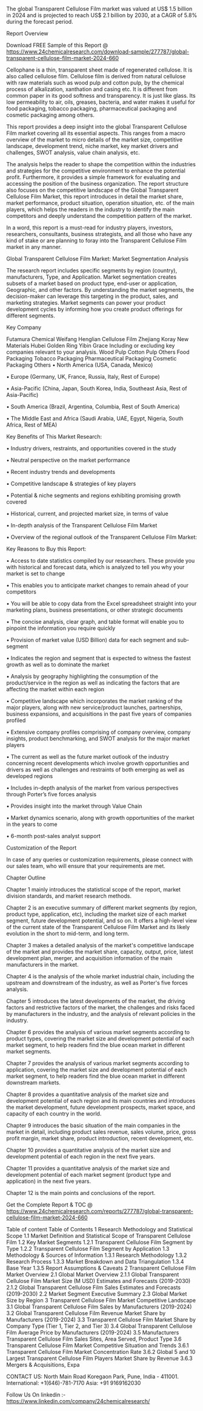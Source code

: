 The global Transparent Cellulose Film market was valued at US$ 1.5 billion in 2024 and is projected to reach US$ 2.1 billion by 2030, at a CAGR of 5.8% during the forecast period.

Report Overview

Download FREE Sample of this Report @ https://www.24chemicalresearch.com/download-sample/277787/global-transparent-cellulose-film-market-2024-660

Cellophane is a thin, transparent sheet made of regenerated cellulose. It is also called cellulose film. Cellulose film is derived from natural cellulose with raw materials such as wood pulp and cotton pulp, by the chemical process of alkalization, xanthation and casing etc. It is different from common paper in its good softness and transparency. It is just like glass. Its low permeability to air, oils, greases, bacteria, and water makes it useful for food packaging, tobacco packaging, pharmaceutical packaging and cosmetic packaging among others.

This report provides a deep insight into the global Transparent Cellulose Film market covering all its essential aspects. This ranges from a macro overview of the market to micro details of the market size, competitive landscape, development trend, niche market, key market drivers and challenges, SWOT analysis, value chain analysis, etc.

The analysis helps the reader to shape the competition within the industries and strategies for the competitive environment to enhance the potential profit. Furthermore, it provides a simple framework for evaluating and accessing the position of the business organization. The report structure also focuses on the competitive landscape of the Global Transparent Cellulose Film Market, this report introduces in detail the market share, market performance, product situation, operation situation, etc. of the main players, which helps the readers in the industry to identify the main competitors and deeply understand the competition pattern of the market.

In a word, this report is a must-read for industry players, investors, researchers, consultants, business strategists, and all those who have any kind of stake or are planning to foray into the Transparent Cellulose Film market in any manner.

Global Transparent Cellulose Film Market: Market Segmentation Analysis

The research report includes specific segments by region (country), manufacturers, Type, and Application. Market segmentation creates subsets of a market based on product type, end-user or application, Geographic, and other factors. By understanding the market segments, the decision-maker can leverage this targeting in the product, sales, and marketing strategies. Market segments can power your product development cycles by informing how you create product offerings for different segments.

Key Company

Futamura Chemical
Weifang Henglian Cellulose Film
Zhejiang Koray New Materials
Hubei Golden Ring
Yibin Grace
Including or excluding key companies relevant to your analysis.
Wood Pulp
Cotton Pulp
Others
Food Packaging
Tobacco Packaging
Pharmaceutical Packaging
Cosmetic Packaging
Others
• North America (USA, Canada, Mexico)

• Europe (Germany, UK, France, Russia, Italy, Rest of Europe)

• Asia-Pacific (China, Japan, South Korea, India, Southeast Asia, Rest of Asia-Pacific)

• South America (Brazil, Argentina, Columbia, Rest of South America)

• The Middle East and Africa (Saudi Arabia, UAE, Egypt, Nigeria, South Africa, Rest of MEA)

Key Benefits of This Market Research:

• Industry drivers, restraints, and opportunities covered in the study

• Neutral perspective on the market performance

• Recent industry trends and developments

• Competitive landscape & strategies of key players

• Potential & niche segments and regions exhibiting promising growth covered

• Historical, current, and projected market size, in terms of value

• In-depth analysis of the Transparent Cellulose Film Market

• Overview of the regional outlook of the Transparent Cellulose Film Market:

Key Reasons to Buy this Report:

• Access to date statistics compiled by our researchers. These provide you with historical and forecast data, which is analyzed to tell you why your market is set to change

• This enables you to anticipate market changes to remain ahead of your competitors

• You will be able to copy data from the Excel spreadsheet straight into your marketing plans, business presentations, or other strategic documents

• The concise analysis, clear graph, and table format will enable you to pinpoint the information you require quickly

• Provision of market value (USD Billion) data for each segment and sub-segment

• Indicates the region and segment that is expected to witness the fastest growth as well as to dominate the market

• Analysis by geography highlighting the consumption of the product/service in the region as well as indicating the factors that are affecting the market within each region

• Competitive landscape which incorporates the market ranking of the major players, along with new service/product launches, partnerships, business expansions, and acquisitions in the past five years of companies profiled

• Extensive company profiles comprising of company overview, company insights, product benchmarking, and SWOT analysis for the major market players

• The current as well as the future market outlook of the industry concerning recent developments which involve growth opportunities and drivers as well as challenges and restraints of both emerging as well as developed regions

• Includes in-depth analysis of the market from various perspectives through Porter’s five forces analysis

• Provides insight into the market through Value Chain

• Market dynamics scenario, along with growth opportunities of the market in the years to come

• 6-month post-sales analyst support

Customization of the Report

In case of any queries or customization requirements, please connect with our sales team, who will ensure that your requirements are met.

Chapter Outline

Chapter 1 mainly introduces the statistical scope of the report, market division standards, and market research methods.

Chapter 2 is an executive summary of different market segments (by region, product type, application, etc), including the market size of each market segment, future development potential, and so on. It offers a high-level view of the current state of the Transparent Cellulose Film Market and its likely evolution in the short to mid-term, and long term.

Chapter 3 makes a detailed analysis of the market's competitive landscape of the market and provides the market share, capacity, output, price, latest development plan, merger, and acquisition information of the main manufacturers in the market.

Chapter 4 is the analysis of the whole market industrial chain, including the upstream and downstream of the industry, as well as Porter's five forces analysis.

Chapter 5 introduces the latest developments of the market, the driving factors and restrictive factors of the market, the challenges and risks faced by manufacturers in the industry, and the analysis of relevant policies in the industry.

Chapter 6 provides the analysis of various market segments according to product types, covering the market size and development potential of each market segment, to help readers find the blue ocean market in different market segments.

Chapter 7 provides the analysis of various market segments according to application, covering the market size and development potential of each market segment, to help readers find the blue ocean market in different downstream markets.

Chapter 8 provides a quantitative analysis of the market size and development potential of each region and its main countries and introduces the market development, future development prospects, market space, and capacity of each country in the world.

Chapter 9 introduces the basic situation of the main companies in the market in detail, including product sales revenue, sales volume, price, gross profit margin, market share, product introduction, recent development, etc.

Chapter 10 provides a quantitative analysis of the market size and development potential of each region in the next five years.

Chapter 11 provides a quantitative analysis of the market size and development potential of each market segment (product type and application) in the next five years.

Chapter 12 is the main points and conclusions of the report.

Get the Complete Report & TOC @ https://www.24chemicalresearch.com/reports/277787/global-transparent-cellulose-film-market-2024-660

Table of content
Table of Contents
1 Research Methodology and Statistical Scope
1.1 Market Definition and Statistical Scope of Transparent Cellulose Film
1.2 Key Market Segments
1.2.1 Transparent Cellulose Film Segment by Type
1.2.2 Transparent Cellulose Film Segment by Application
1.3 Methodology & Sources of Information
1.3.1 Research Methodology
1.3.2 Research Process
1.3.3 Market Breakdown and Data Triangulation
1.3.4 Base Year
1.3.5 Report Assumptions & Caveats
2 Transparent Cellulose Film Market Overview
2.1 Global Market Overview
2.1.1 Global Transparent Cellulose Film Market Size (M USD) Estimates and Forecasts (2019-2030)
2.1.2 Global Transparent Cellulose Film Sales Estimates and Forecasts (2019-2030)
2.2 Market Segment Executive Summary
2.3 Global Market Size by Region
3 Transparent Cellulose Film Market Competitive Landscape
3.1 Global Transparent Cellulose Film Sales by Manufacturers (2019-2024)
3.2 Global Transparent Cellulose Film Revenue Market Share by Manufacturers (2019-2024)
3.3 Transparent Cellulose Film Market Share by Company Type (Tier 1, Tier 2, and Tier 3)
3.4 Global Transparent Cellulose Film Average Price by Manufacturers (2019-2024)
3.5 Manufacturers Transparent Cellulose Film Sales Sites, Area Served, Product Type
3.6 Transparent Cellulose Film Market Competitive Situation and Trends
3.6.1 Transparent Cellulose Film Market Concentration Rate
3.6.2 Global 5 and 10 Largest Transparent Cellulose Film Players Market Share by Revenue
3.6.3 Mergers & Acquisitions, Expa

CONTACT US:
North Main Road Koregaon Park, Pune, India - 411001.
International: +1(646)-781-7170
Asia: +91 9169162030

Follow Us On linkedin :- https://www.linkedin.com/company/24chemicalresearch/
